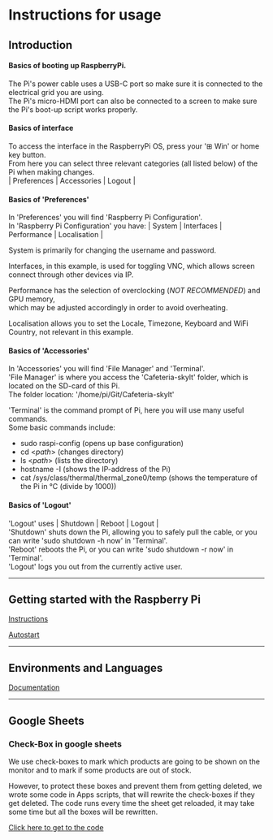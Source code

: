 # Instructions for usage

## Introduction

#### Basics of booting up RaspberryPi.
The Pi's power cable uses a USB-C port so make sure it is connected to the electrical grid you are using.  
The Pi's micro-HDMI port can also be connected to a screen to make sure the Pi's boot-up script works properly.  

#### Basics of interface
To access the interface in the RaspberryPi OS, press your '⊞ Win' or home key button.  
From here you can select three relevant categories (all listed below) of the Pi when making changes.  
| Preferences | Accessories | Logout |  

#### Basics of 'Preferences'
In 'Preferences' you will find 'Raspberry Pi Configuration'.  
In 'Raspberry Pi Configuration' you have: | System | Interfaces | Performance | Localisation |  

System is primarily for changing the username and password.  

Interfaces, in this example, is used for toggling VNC, which allows screen connect through other devices via IP.  

Performance has the selection of overclocking (*NOT RECOMMENDED*) and GPU memory,  
which may be adjusted accordingly in order to avoid overheating.  

Localisation allows you to set the Locale, Timezone, Keyboard and WiFi Country, not relevant in this example.  

#### Basics of 'Accessories'
In 'Accessories' you will find 'File Manager' and 'Terminal'.  
'File Manager' is where you access the 'Cafeteria-skylt' folder, which is located on the SD-card of this Pi.   
The folder location: '/home/pi/Git/Cafeteria-skylt'

'Terminal' is the command prompt of Pi, here you will use many useful commands.  
Some basic commands include:
- sudo raspi-config (opens up base configuration)
- cd <*path*> (changes directory)
- ls <*path*> (lists the directory)
- hostname -I (shows the IP-address of the Pi)
- cat /sys/class/thermal/thermal_zone0/temp (shows the temperature of the Pi in °C (divide by 1000))

#### Basics of 'Logout'
'Logout' uses | Shutdown | Reboot | Logout |  
'Shutdown' shuts down the Pi, allowing you to safely pull the cable, or you can write 'sudo shutdown -h now' in 'Terminal'.  
'Reboot' reboots the Pi, or you can write 'sudo shutdown -r now' in 'Terminal'.  
'Logout' logs you out from the currently active user.  

***

## Getting started with the Raspberry Pi
[Instructions](/Documentations/raspberrySetup.md)

[Autostart](/Documentations/Autostart.md)

***

## Environments and Languages 
[Documentation](/Documentations/Enviroments_Languages.md)

***

## Google Sheets

### Check-Box in google sheets

We use check-boxes to mark which products are going to be shown on the monitor and to mark if some products are out of stock.

However, to protect these boxes and prevent them from getting deleted, we wrote some code in Apps scripts, that will rewrite the check-boxes if they get deleted. The code runs every time the sheet get reloaded, it may take some time but all the boxes will be rewritten.

[Click here to get to the code](https://script.google.com/home/projects/167kzHAXRuEhrH9eFI_F-WbRAiVwfHRVyqKTfJqNPQDEW9ZQWfp6PrioN/edit)


